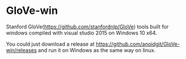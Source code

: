 # GloVe-win
Stanford GloVe(https://github.com/stanfordnlp/GloVe) tools built for windows compiled with visual studio 2015 on Windows 10 x64.

You could just download a release at https://github.com/anoidgit/GloVe-win/releases and run it on Windows as the same way on linux.
